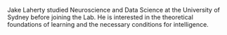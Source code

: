 Jake Laherty studied Neuroscience and Data Science at the University of Sydney before joining the Lab. He is interested in the theoretical foundations of learning and the necessary conditions for intelligence.